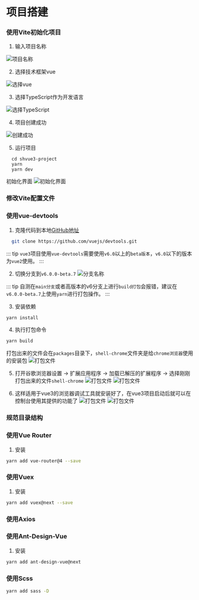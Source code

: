 # 项目搭建

### 使用Vite初始化项目

1. 输入项目名称

![项目名称](/img/vue3project/start_step1.png)

2. 选择技术框架vue

![选择vue](/img/vue3project/start_step2.png)

3. 选择TypeScript作为开发语言

![选择TypeScript](/img/vue3project/start_step3.png)

4. 项目创建成功

![创建成功](/img/vue3project/start_step4.png)

5. 运行项目

```shell
  cd shvue3-project
  yarn
  yarn dev
```

初始化界面
![初始化界面](/img/vue3project/start_step5.png)

### 修改Vite配置文件

### 使用vue-devtools

1. 克隆代码到本地[GitHub地址](https://github.com/vuejs/devtools)
```sh
  git clone https://github.com/vuejs/devtools.git
```
::: tip
`vue3`项目使用`vue-devtools`需要使用`v6.0`以上的`beta版本`，`v6.0`以下的版本为`vue2`使用。
:::

2. 切换分支到`v6.0.0-beta.7`
![分支名称](/img/vue3project/vue-devtools1.png)

::: tip
自测在`main分支`或者高版本的v6分支上进行`build打包`会报错，建议在`v6.0.0-beta.7`上使用`yarn`进行打包操作。
:::

3. 安装依赖

```sh
yarn install
```

4. 执行打包命令

```sh
yarn build
```
打包出来的文件会在`packages`目录下，`shell-chrome`文件夹是给`chrome浏览器`使用的安装包
![打包文件](/img/vue3project/vue-devtools2.png)

5. 打开谷歌浏览器设置 -> 扩展应用程序 -> 加载已解压的扩展程序 -> 选择刚刚打包出来的文件`shell-chrome`
![打包文件](/img/vue3project/vue-devtools3.png)
![打包文件](/img/vue3project/vue-devtools4.png)

6. 这样适用于vue3的浏览器调试工具就安装好了，在vue3项目启动后就可以在控制台使用其提供的功能了
![打包文件](/img/vue3project/vue-devtools5.png)
![打包文件](/img/vue3project/vue-devtools6.png)

### 规范目录结构

### 使用Vue Router
1. 安装
```sh
yarn add vue-router@4 --save
```

### 使用Vuex
1. 安装
```sh
yarn add vuex@next --save
```
### 使用Axios

### 使用Ant-Design-Vue
1. 安装
```sh
yarn add ant-design-vue@next
```
### 使用Scss
```sh
yarn add sass -D
```